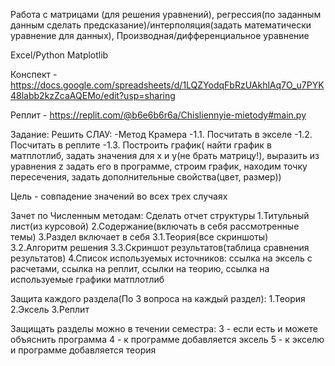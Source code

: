 Работа с матрицами (для решения уравнений), регрессия(по заданным данным сделать предсказание)/интерполяция(задать математически уравнение для данных), 
Производная/дифференциальное уравнение

Excel/Python Matplotlib

Конспект - https://docs.google.com/spreadsheets/d/1LQZYodqFbRzUAkhlAq7O_u7PYK48labb2kzZcaAQEMo/edit?usp=sharing

Реплит - https://replit.com/@b6e6b6r6a/Chisliennyie-mietody#main.py

Задание:
Решить СЛАУ:
 -Метод Крамера
 -1.1. Посчитать в экселе
 -1.2. Посчитать в реплите
 -1.3. Построить график( найти график в матплотлиб, задать значения для x и y(не брать матрицу!), выразить из уравнения z  задать его в программе, строим график, находим точку пересечения, задать дополнительные свойства(цвет, размер))
 
Цель - совпадение значений во всех трех случаях

Зачет по Численным методам:
Сделать отчет структуры 
1.Титульный лист(из курсовой)
2.Содержание(включать в себя рассмотренные темы)
3.Раздел включает в себя
   3.1.Теория(все скриншоты)
   3.2.Алгоритм решения
   3.3.Скриншот результатов(таблица сравнения результатов)
4.Список используемых источников: ссылка на эксель с расчетами, ссылка на реплит, ссылки на теорию, ссылка на используемые графики матплотлиб

Защита каждого раздела(По 3 вопроса на каждый раздел):
1.Теория
2.Эксель
3.Реплит

Защищать разделы можно в течении семестра:
3 - если есть и можете объяснить программа 
4 - к программе добавляется эксель
5 - к экселю и программе добавляется теория
